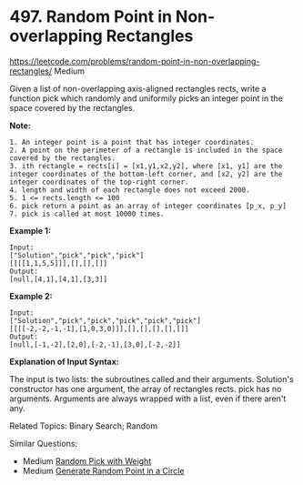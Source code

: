 # 497. Random Point in Non-overlapping Rectangles
<https://leetcode.com/problems/random-point-in-non-overlapping-rectangles/>
Medium

Given a list of non-overlapping axis-aligned rectangles rects, write a function pick which randomly and uniformily picks an integer point in the space covered by the rectangles.

**Note:**

    1. An integer point is a point that has integer coordinates. 
    2. A point on the perimeter of a rectangle is included in the space covered by the rectangles. 
    3. ith rectangle = rects[i] = [x1,y1,x2,y2], where [x1, y1] are the integer coordinates of the bottom-left corner, and [x2, y2] are the integer coordinates of the top-right corner.
    4. length and width of each rectangle does not exceed 2000.
    5. 1 <= rects.length <= 100
    6. pick return a point as an array of integer coordinates [p_x, p_y]
    7. pick is called at most 10000 times.

**Example 1:**

    Input: 
    ["Solution","pick","pick","pick"]
    [[[[1,1,5,5]]],[],[],[]]
    Output: 
    [null,[4,1],[4,1],[3,3]]

**Example 2:**

    Input: 
    ["Solution","pick","pick","pick","pick","pick"]
    [[[[-2,-2,-1,-1],[1,0,3,0]]],[],[],[],[],[]]
    Output: 
    [null,[-1,-2],[2,0],[-2,-1],[3,0],[-2,-2]]

**Explanation of Input Syntax:**

The input is two lists: the subroutines called and their arguments. Solution's constructor has one argument, the array of rectangles rects. pick has no arguments. Arguments are always wrapped with a list, even if there aren't any.

Related Topics: Binary Search; Random

Similar Questions: 

* Medium [Random Pick with Weight](https://leetcode.com/problems/random-pick-with-weight/)
* Medium [Generate Random Point in a Circle](https://leetcode.com/problems/generate-random-point-in-a-circle/)

